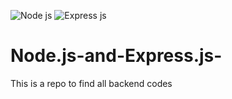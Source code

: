 ![Node js](https://user-images.githubusercontent.com/75598588/118533506-c8994580-b765-11eb-9077-7fa533541579.jpg)
![Express js](https://user-images.githubusercontent.com/75598588/118533518-ccc56300-b765-11eb-94c9-7ea5c552448a.png)
# Node.js-and-Express.js-
This is a repo to find all backend codes 
